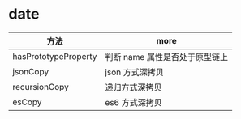 # date

| 方法                 | more                           |
| -------------------- | ------------------------------ |
| hasPrototypeProperty | 判断 name 属性是否处于原型链上 |
| jsonCopy             | json 方式深拷贝                |
| recursionCopy        | 递归方式深拷贝                 |
| esCopy               | es6 方式深拷贝                 |